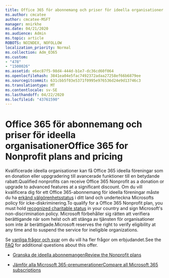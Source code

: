 ```yaml
---
title: Office 365 för abonnemang och priser för ideella organisationer
ms.author: cmcatee
author: cmcatee-MSFT
manager: mnirkhe
ms.date: 04/21/2020
ms.audience: Admin
ms.topic: article
ROBOTS: NOINDEX, NOFOLLOW
localization_priority: Normal
ms.collection: Adm_O365
ms.custom:
- "478"
- "1500026"
ms.assetid: e6ec87f5-98d4-444d-b1e7-dc36cd60f064
ms.openlocfilehash: 3841ea04e5fac7492372adaa27258ef66b6879ee
ms.sourcegitcommit: 631cbb5f03e5371f0995e976536d24e9d13746c3
ms.translationtype: MT
ms.contentlocale: sv-SE
ms.lasthandoff: 04/22/2020
ms.locfileid: "43761590"
---
```

# <a name="office-365-for-nonprofit-plans-and-pricing"></a><span data-ttu-id="c3dfb-102">Office 365 för abonnemang och priser för ideella organisationer</span><span class="sxs-lookup"><span data-stu-id="c3dfb-102">Office 365 for Nonprofit plans and pricing</span></span>

<span data-ttu-id="c3dfb-103">Kvalificerade ideella organisationer kan få Office 365 ideella föreningar som en donation eller uppgradering till avancerade funktioner till en betydande rabatt.</span><span class="sxs-lookup"><span data-stu-id="c3dfb-103">Qualified nonprofits can receive Office 365 Nonprofit as a donation or upgrade to advanced features at a significant discount.</span></span> <span data-ttu-id="c3dfb-104">Om du vill kvalificera dig för ett Office 365-abonnemang för ideella föreningar måste du ha [erkänd välgörenhetsstatus](https://go.microsoft.com/fwlink/p/?LinkID=330253) i ditt land och underteckna Microsofts policy för icke-diskriminering.</span><span class="sxs-lookup"><span data-stu-id="c3dfb-104">To qualify for a Office 365 Nonprofit plan, you must hold [recognized charitable status](https://go.microsoft.com/fwlink/p/?LinkID=330253) in your country and sign Microsoft's non-discrimination policy.</span></span> <span data-ttu-id="c3dfb-105">Microsoft förbehåller sig rätten att verifiera berättigande när som helst och att stänga av tjänsten för organisationer som inte är berättigade.</span><span class="sxs-lookup"><span data-stu-id="c3dfb-105">Microsoft reserves the right to verify eligibility at any time and to suspend the service for ineligible organizations.</span></span>
  
<span data-ttu-id="c3dfb-106">Se [vanliga frågor och svar](https://products.office.com/nonprofit/office-365-nonprofit) om du vill ha fler frågor om erbjudandet.</span><span class="sxs-lookup"><span data-stu-id="c3dfb-106">See the [FAQ](https://products.office.com/nonprofit/office-365-nonprofit) for additional questions about this offer.</span></span>
  
- [<span data-ttu-id="c3dfb-107">Granska de ideella abonnemangen</span><span class="sxs-lookup"><span data-stu-id="c3dfb-107">Review the Nonprofit plans</span></span>](https://products.office.com/nonprofit/office-365-nonprofit-plans-and-pricing?tab=1)

- [<span data-ttu-id="c3dfb-108">Jämför alla Microsoft 365-prenumerationer</span><span class="sxs-lookup"><span data-stu-id="c3dfb-108">Compare all Microsoft 365 subscriptions</span></span>](https://products.office.com/business/compare-more-office-365-for-business-plans)